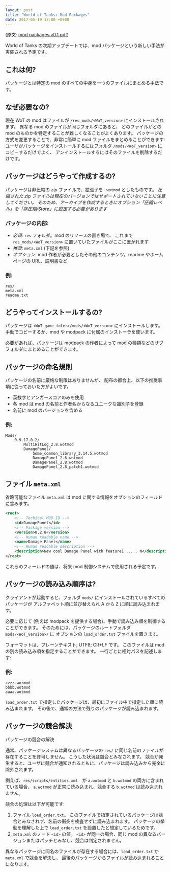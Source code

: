 ```yaml
---
layout: post
title: "World of Tanks: Mod Packages"
date: 2017-05-19 17:00 +0900
---
```

(原文: [mod packages v0.1.pdf](../resources/mod_packages_v0.1.pdf))

World of Tanks の次期アップデートでは、mod パッケージという新しい手法が実装される予定です。

## これは何?
パッケージとは特定の mod のすべての中身を一つのファイルにまとめる手法です。

## なぜ必要なの?
現在 WoT の mod はファイルが `/res_mods/<WoT_version>` にインストールされます。
異なる mod のファイルが同じフォルダにあると、
どのファイルがどの mod のものかを特定することが難しくなることがよくあります。
パッケージの方式を変更することで、非常に簡単に mod ファイルをまとめることができます:
ユーザがパッケージをインストールするにはフォルダ `/mods/<WoT_version>` にコピーするだけでよく、
アンインストールするにはそのファイルを削除するだけです。

## パッケージはどうやって作成するの?
パッケージは非圧縮の *zip* ファイルで、拡張子を `.wotmod` としたものです。
*圧縮された zip ファイルは現在のバージョンではサポートされていないことに注意してください。
そのため、アーカイブを作成するときにオプション「圧縮レベル」を「非圧縮/Store」に設定する必要があります*

### パッケージの内部:
+ *必須:* `res` フォルダ。mod のリソースの置き場で、
これまで `res_mods/<WoT_version>` に置いていたファイルがここに置かれます
+ *推奨:* `meta.xml` (下記を参照)
+ *オプション:* mod 作者が必要としたその他のコンテンツ。readme やホームページの URL、説明書など

### 例:

    res/
    meta.xml
    readme.txt


## どうやってインストールするの?

パッケージは `<WoT_game_foler>/mods/<WoT_version>` にインストールします。
手動でコピーするか、mod や modpack に付属のインストーラを使います。

必要があれば、パッケージは modpack の作者によって mod の種類などのサブフォルダにまとめることができます。

## パッケージの命名規則
パッケージの名前に厳格な制限はありませんが、
配布の都合上、以下の推奨事項に従っておいた方がよいです。

+ 英数字とアンガースコアのみを使用
+ 各 mod は mod の名前と作者名からなるユニークな識別子を登録
+ 名前に mod のバージョンを含める

### 例:

    Mods/
        0.9.17.0.2/
            MultiHitLog_2.8.wotmod
            DamagePanel/
                Some_common_library_3.14.5.wotmod
                DamagePanel_2.6.wotmod
                DamagePanel_2.8.wotmod
                DamagePanel_2.8_patch1.wotmod

## ファイル `meta.xml`
省略可能なファイル `meta.xml` は mod に関する情報をオプションのフィールドに含みます。

```xml
<root>
    <!-- Techical MOD ID -->
    <id>DamagePanel</id>
    <!-- Package version -->
    <version>0.2.8</version>
    <!-- Human readable name -->
    <name>Damage Panel</name>
    <!-- Human readable description -->
    <description>New cool Damage Panel with feature1 ..... N</description>
</root>
```

これらのフィールドの値は、将来 mod 制御システムで使用される予定です。

## パッケージの読み込み順序は?
クライアントが起動すると、フォルダ `mods/` にインストールされているすべてのパッケージが
アルファベット順に並び替えられ A から Z に順に読み込まれます。 

必要に応じて (例えば modpack を提供する場合)、手動で読み込み順を制御することができます。
そのためには、パッケージのルートフォルダ `mods/<WoT_version>/` に
オプションの `load_order.txt` ファイルを置きます。

フォーマットは、プレーンテキスト; UTF8; CR+LF です。
このファイルは mod の別の読み込み順を指定することができます。
一行ごとに相対パスを記述します:

### 例:

    zzzz.wotmod
    bbbb.wotmod
    aaaa.wotmod

`load_order.txt` で指定したパッケージは、最初にファイル中で指定した順に読み込まれます。
その後で、通常の方法で残りのパッケージが読み込まれます。

## パッケージの競合解決


パッケージの競合の解決

通常、パッケージシステムは異なるパッケージの `res/` に同じ名前のファイルが存在することを許可しません。
こうした状況は競合とみなされます。
競合が発生すると、ユーザに競合が通知されるともに、パッケージは読み込みから完全に除外されます。

例えば、`res/scripts/entities.xml`　が `a.wotmod` と `b.wotmod` の両方に含まれている場合、
`a.wotmod` が正常に読み込まれ、競合する `b.wotmod` は読み込まれません。

競合の処理は以下が可能です:

1. ファイル `load_order.txt`。
このファイルで指定されているパッケージは競合とみなされず、名前の衝突を検査せずに読み込まれます。
パッケージの挙動を理解した上で `load_order.txt` を設置したと想定しているためです。
2. `meta.xml` のノード `<id>` の値。
`<id>` が同一の場合、同じ mod の異なるバージョンまたはパッチとみなし、競合は判定されません。

異なるパッケージに同名のファイルが存在する場合には、`load_order.txt` か `meta.xml` で競合を解決し、
最後のパッケージからファイルが読み込まれることになります。

